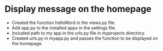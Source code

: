 # Display message on the homepage
- Created the function helloWord in the views.py file.
- Add app.py to the installed apps in the settings file.
- Included path to my app in the urls.py file in myprojects directory.
- Created urls.py in myapp.py and passes the function to be displayed on the homepage.
